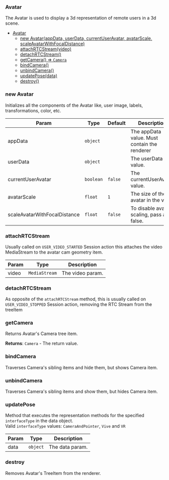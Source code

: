 <a name="Avatar"></a>

### Avatar
The Avatar is used to display a 3d representation of remote users in a 3d scene.



* [Avatar](#Avatar)
    * [new Avatar(appData, userData, currentUserAvatar, avatarScale, scaleAvatarWithFocalDistance)](#new-Avatar)
    * [attachRTCStream(video)](#attachRTCStream)
    * [detachRTCStream()](#detachRTCStream)
    * [getCamera() ⇒ <code>Camera</code>](#getCamera)
    * [bindCamera()](#bindCamera)
    * [unbindCamera()](#unbindCamera)
    * [updatePose(data)](#updatePose)
    * [destroy()](#destroy)

<a name="new_Avatar_new"></a>

### new Avatar
Initializes all the components of the Avatar like, user image, labels, transformations, color, etc.


| Param | Type | Default | Description |
| --- | --- | --- | --- |
| appData | <code>object</code> |  | The appData value. Must contain the renderer |
| userData | <code>object</code> |  | The userData value. |
| currentUserAvatar | <code>boolean</code> | <code>false</code> | The currentUserAvatar value. |
| avatarScale | <code>float</code> | <code>1</code> | The size of the avatar in the view |
| scaleAvatarWithFocalDistance | <code>float</code> | <code>false</code> | To disable avatar scaling, pass as false. |

<a name="Avatar+attachRTCStream"></a>

### attachRTCStream
Usually called on `USER_VIDEO_STARTED` Session action this attaches the video MediaStream to the avatar cam geometry item.



| Param | Type | Description |
| --- | --- | --- |
| video | <code>MediaStream</code> | The video param. |

<a name="Avatar+detachRTCStream"></a>

### detachRTCStream
As opposite of the `attachRTCStream` method, this is usually called on `USER_VIDEO_STOPPED` Session action, removing the RTC Stream from the treeItem


<a name="Avatar+getCamera"></a>

### getCamera
Returns Avatar's Camera tree item.


**Returns**: <code>Camera</code> - The return value.  
<a name="Avatar+bindCamera"></a>

### bindCamera
Traverses Camera's sibling items and hide them, but shows Camera item.


<a name="Avatar+unbindCamera"></a>

### unbindCamera
Traverses Camera's sibling items and show them, but hides Camera item.


<a name="Avatar+updatePose"></a>

### updatePose
Method that executes the representation methods for the specified `interfaceType` in the data object.<br>Valid `interfaceType` values: `CameraAndPointer`, `Vive` and `VR`



| Param | Type | Description |
| --- | --- | --- |
| data | <code>object</code> | The data param. |

<a name="Avatar+destroy"></a>

### destroy
Removes Avatar's TreeItem from the renderer.


